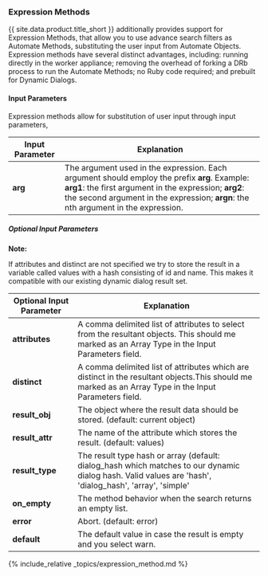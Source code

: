 ### Expression Methods

{{ site.data.product.title_short }} additionally provides support for Expression
Methods, that allow you to use advance search filters as Automate
Methods, substituting the user input from Automate Objects. Expression
methods have several distinct advantages, including: running directly in
the worker appliance; removing the overhead of forking a DRb process to
run the Automate Methods; no Ruby code required; and prebuilt for
Dynamic Dialogs.

#### Input Parameters

Expression methods allow for substitution of user input through input
parameters,

| Input Parameter | Explanation                                                                                                                                                                                                                                  |
| --------------- | -------------------------------------------------------------------------------------------------------------------------------------------------------------------------------------------------------------------------------------------- |
| **arg**         | The argument used in the expression. Each argument should employ the prefix **arg**. Example: **arg1**: the first argument in the expression; **arg2**: the second argument in the expression; **argn**: the nth argument in the expression. |

##### Optional Input Parameters

**Note:**

If attributes and distinct are not specified we try to store the result in a variable called values with a hash consisting of id and name. This makes it compatible with our existing dynamic dialog result set.

| Optional Input Parameter | Explanation                                                                                                                                               |
| ------------------------ | --------------------------------------------------------------------------------------------------------------------------------------------------------- |
| **attributes**           | A comma delimited list of attributes to select from the resultant objects. This should me marked as an Array Type in the Input Parameters field.          |
| **distinct**             | A comma delimited list of attributes which are distinct in the resultant objects.This should me marked as an Array Type in the Input Parameters field.    |
| **result\_obj**          | The object where the result data should be stored. (default: current object)                                                                              |
| **result\_attr**         | The name of the attribute which stores the result. (default: values)                                                                                      |
| **result\_type**         | The result type hash or array (default: dialog\_hash which matches to our dynamic dialog hash. Valid values are 'hash', 'dialog\_hash', 'array', 'simple' |
| **on\_empty**            | The method behavior when the search returns an empty list.                                                                                                |
| **error**                | Abort. (default: error)                                                                                                                                   |
| **default**              | The default value in case the result is empty and you select warn.                                                                                        |

{% include_relative _topics/expression_method.md %}
